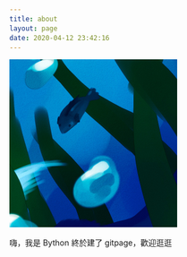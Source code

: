 ```yaml
---
title: about
layout: page
date: 2020-04-12 23:42:16
---
```


<img src="/assets/images/avatar.jpg" alt="avatar" width="300">

嗨，我是 Bython
終於建了 gitpage，歡迎逛逛